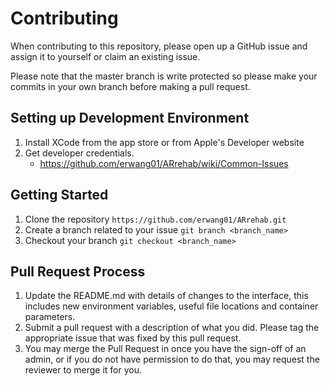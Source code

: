 # Contributing

When contributing to this repository, please open up a GitHub issue and assign it to yourself or claim an existing issue. 

Please note that the master branch is write protected so please make your commits in your own branch before making a pull request.

## Setting up Development Environment
1. Install XCode from the app store or from Apple's Developer website
2. Get developer credentials.
    - https://github.com/erwang01/ARrehab/wiki/Common-Issues

## Getting Started
1. Clone the repository `https://github.com/erwang01/ARrehab.git`
2. Create a branch related to your issue `git branch <branch_name>`
3. Checkout your branch `git checkout <branch_name>`

## Pull Request Process

1. Update the README.md with details of changes to the interface, this includes new environment variables, useful file locations and container parameters.
2. Submit a pull request with a description of what you did. Please tag the appropriate issue that was fixed by this pull request.
2. You may merge the Pull Request in once you have the sign-off of an admin, or if you do not have permission to do that, you may request the reviewer to merge it for you.
